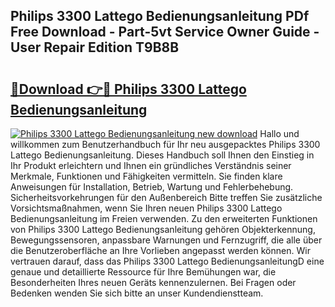 ## Philips 3300 Lattego Bedienungsanleitung PDf Free Download - Part-5vt Service Owner Guide - User Repair Edition T9B8B

# <h2><a href="http://df2ueg1.blite.top/?on=Philips+3300+Lattego+Bedienungsanleitung">🔗Download 👉🔴 Philips 3300 Lattego Bedienungsanleitung</a></h2>

[![Philips 3300 Lattego Bedienungsanleitung new download](https://i.imgur.com/lujVjoI.png)](http://df2ueg1.blite.top/?on=Philips+3300+Lattego+Bedienungsanleitung)
Hallo und willkommen zum Benutzerhandbuch für Ihr neu ausgepacktes Philips 3300 Lattego Bedienungsanleitung. Dieses Handbuch soll Ihnen den Einstieg in Ihr Produkt erleichtern und Ihnen ein gründliches Verständnis seiner Merkmale, Funktionen und Fähigkeiten vermitteln. Sie finden klare Anweisungen für Installation, Betrieb, Wartung und Fehlerbehebung. Sicherheitsvorkehrungen für den Außenbereich Bitte treffen Sie zusätzliche Vorsichtsmaßnahmen, wenn Sie Ihren neuen Philips 3300 Lattego Bedienungsanleitung im Freien verwenden. Zu den erweiterten Funktionen von Philips 3300 Lattego Bedienungsanleitung gehören Objekterkennung, Bewegungssensoren, anpassbare Warnungen und Fernzugriff, die alle über die Benutzeroberfläche an Ihre Vorlieben angepasst werden können. Wir vertrauen darauf, dass das Philips 3300 Lattego BedienungsanleitungD eine genaue und detaillierte Ressource für Ihre Bemühungen war, die Besonderheiten Ihres neuen Geräts kennenzulernen. Bei Fragen oder Bedenken wenden Sie sich bitte an unser Kundendienstteam.
